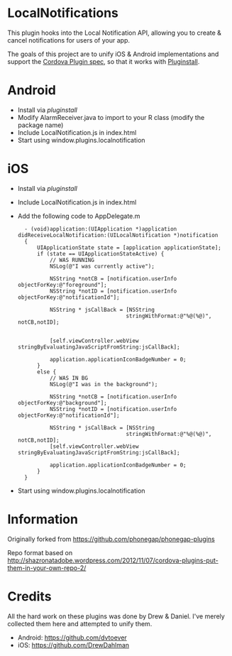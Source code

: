 # LocalNotifications

This plugin hooks into the Local Notification API, allowing you to create & cancel notifications for users of your app.

The goals of this project are to unify iOS & Android implementations and support the [Cordova Plugin spec](https://github.com/alunny/cordova-plugin-spec), so that it works with [Pluginstall](https://github.com/alunny/pluginstall).


# Android
* Install via _pluginstall_
* Modify AlarmReceiver.java to import to your R class (modify the package name)
* Include LocalNotification.js in index.html
* Start using window.plugins.localnotification

# iOS
* Install via _pluginstall_
* Include LocalNotification.js in index.html
* Add the following code to AppDelegate.m

        - (void)application:(UIApplication *)application didReceiveLocalNotification:(UILocalNotification *)notification 
        {
            UIApplicationState state = [application applicationState];
            if (state == UIApplicationStateActive) {
                // WAS RUNNING
                NSLog(@"I was currently active");

                NSString *notCB = [notification.userInfo objectForKey:@"foreground"];
                NSString *notID = [notification.userInfo objectForKey:@"notificationId"];

                NSString * jsCallBack = [NSString 
                                        stringWithFormat:@"%@(%@)", notCB,notID];  


                [self.viewController.webView  stringByEvaluatingJavaScriptFromString:jsCallBack];

                application.applicationIconBadgeNumber = 0;
            }
            else {
                // WAS IN BG
                NSLog(@"I was in the background");

                NSString *notCB = [notification.userInfo objectForKey:@"background"];
                NSString *notID = [notification.userInfo objectForKey:@"notificationId"];

                NSString * jsCallBack = [NSString 
                                        stringWithFormat:@"%@(%@)", notCB,notID]; 
                [self.viewController.webView stringByEvaluatingJavaScriptFromString:jsCallBack];         

                application.applicationIconBadgeNumber = 0;
            }                 
        }
* Start using window.plugins.localnotification

# Information
Originally forked from https://github.com/phonegap/phonegap-plugins

Repo format based on http://shazronatadobe.wordpress.com/2012/11/07/cordova-plugins-put-them-in-your-own-repo-2/


# Credits
All the hard work on these plugins was done by Drew & Daniel.
I've merely collected them here and attempted to unify them.
* Android: https://github.com/dvtoever
* iOS: https://github.com/DrewDahlman
